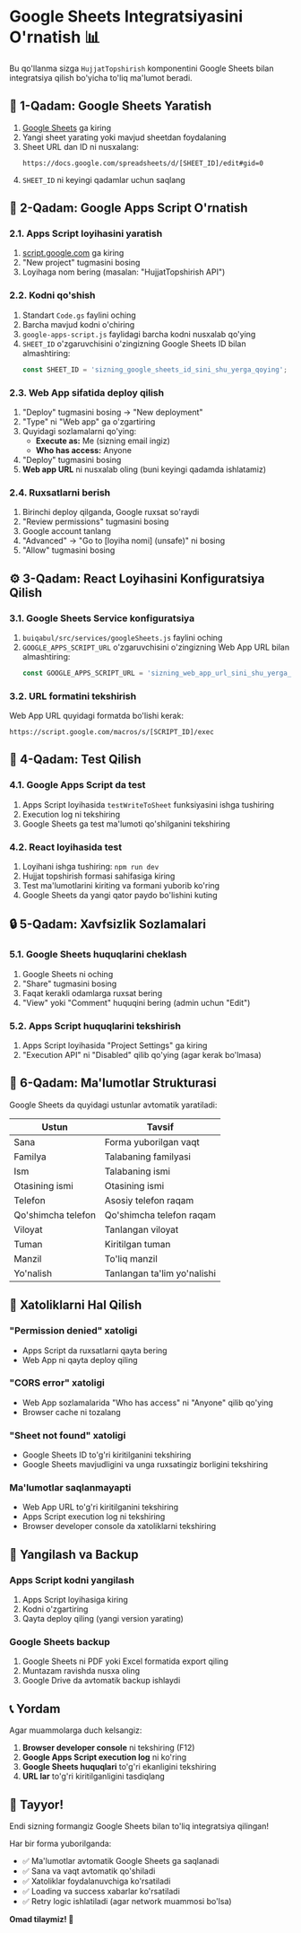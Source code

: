 # Google Sheets Integratsiyasini O'rnatish 📊

Bu qo'llanma sizga `HujjatTopshirish` komponentini Google Sheets bilan integratsiya qilish bo'yicha to'liq ma'lumot beradi.

## 🚀 1-Qadam: Google Sheets Yaratish

1. [Google Sheets](https://sheets.google.com) ga kiring
2. Yangi sheet yarating yoki mavjud sheetdan foydalaning
3. Sheet URL dan ID ni nusxalang:
   ```
   https://docs.google.com/spreadsheets/d/[SHEET_ID]/edit#gid=0
   ```
4. `SHEET_ID` ni keyingi qadamlar uchun saqlang

## 🔧 2-Qadam: Google Apps Script O'rnatish

### 2.1. Apps Script loyihasini yaratish
1. [script.google.com](https://script.google.com) ga kiring
2. "New project" tugmasini bosing
3. Loyihaga nom bering (masalan: "HujjatTopshirish API")

### 2.2. Kodni qo'shish
1. Standart `Code.gs` faylini oching
2. Barcha mavjud kodni o'chiring
3. `google-apps-script.js` faylidagi barcha kodni nusxalab qo'ying
4. `SHEET_ID` o'zgaruvchisini o'zingizning Google Sheets ID bilan almashtiring:
   ```javascript
   const SHEET_ID = 'sizning_google_sheets_id_sini_shu_yerga_qoying';
   ```

### 2.3. Web App sifatida deploy qilish
1. "Deploy" tugmasini bosing → "New deployment"
2. "Type" ni "Web app" ga o'zgartiring
3. Quyidagi sozlamalarni qo'ying:
   - **Execute as:** Me (sizning email ingiz)
   - **Who has access:** Anyone
4. "Deploy" tugmasini bosing
5. **Web app URL** ni nusxalab oling (buni keyingi qadamda ishlatamiz)

### 2.4. Ruxsatlarni berish
1. Birinchi deploy qilganda, Google ruxsat so'raydi
2. "Review permissions" tugmasini bosing
3. Google account tanlang
4. "Advanced" → "Go to [loyiha nomi] (unsafe)" ni bosing
5. "Allow" tugmasini bosing

## ⚙️ 3-Qadam: React Loyihasini Konfiguratsiya Qilish

### 3.1. Google Sheets Service konfiguratsiya
1. `buiqabul/src/services/googleSheets.js` faylini oching
2. `GOOGLE_APPS_SCRIPT_URL` o'zgaruvchisini o'zingizning Web App URL bilan almashtiring:
   ```javascript
   const GOOGLE_APPS_SCRIPT_URL = 'sizning_web_app_url_sini_shu_yerga_qoying';
   ```

### 3.2. URL formatini tekshirish
Web App URL quyidagi formatda bo'lishi kerak:
```
https://script.google.com/macros/s/[SCRIPT_ID]/exec
```

## 🧪 4-Qadam: Test Qilish

### 4.1. Google Apps Script da test
1. Apps Script loyihasida `testWriteToSheet` funksiyasini ishga tushiring
2. Execution log ni tekshiring
3. Google Sheets ga test ma'lumoti qo'shilganini tekshiring

### 4.2. React loyihasida test
1. Loyihani ishga tushiring: `npm run dev`
2. Hujjat topshirish formasi sahifasiga kiring
3. Test ma'lumotlarini kiriting va formani yuborib ko'ring
4. Google Sheets da yangi qator paydo bo'lishini kuting

## 🔒 5-Qadam: Xavfsizlik Sozlamalari

### 5.1. Google Sheets huquqlarini cheklash
1. Google Sheets ni oching
2. "Share" tugmasini bosing
3. Faqat kerakli odamlarga ruxsat bering
4. "View" yoki "Comment" huquqini bering (admin uchun "Edit")

### 5.2. Apps Script huquqlarini tekshirish
1. Apps Script loyihasida "Project Settings" ga kiring
2. "Execution API" ni "Disabled" qilib qo'ying (agar kerak bo'lmasa)

## 📝 6-Qadam: Ma'lumotlar Strukturasi

Google Sheets da quyidagi ustunlar avtomatik yaratiladi:

| Ustun | Tavsif |
|-------|--------|
| Sana | Forma yuborilgan vaqt |
| Familya | Talabaning familyasi |
| Ism | Talabaning ismi |
| Otasining ismi | Otasining ismi |
| Telefon | Asosiy telefon raqam |
| Qo'shimcha telefon | Qo'shimcha telefon raqam |
| Viloyat | Tanlangan viloyat |
| Tuman | Kiritilgan tuman |
| Manzil | To'liq manzil |
| Yo'nalish | Tanlangan ta'lim yo'nalishi |

## 🚨 Xatoliklarni Hal Qilish

### "Permission denied" xatoligi
- Apps Script da ruxsatlarni qayta bering
- Web App ni qayta deploy qiling

### "CORS error" xatoligi
- Web App sozlamalarida "Who has access" ni "Anyone" qilib qo'ying
- Browser cache ni tozalang

### "Sheet not found" xatoligi
- Google Sheets ID to'g'ri kiritilganini tekshiring
- Google Sheets mavjudligini va unga ruxsatingiz borligini tekshiring

### Ma'lumotlar saqlanmayapti
- Web App URL to'g'ri kiritilganini tekshiring
- Apps Script execution log ni tekshiring
- Browser developer console da xatoliklarni tekshiring

## 🔄 Yangilash va Backup

### Apps Script kodni yangilash
1. Apps Script loyihasiga kiring
2. Kodni o'zgartiring
3. Qayta deploy qiling (yangi version yarating)

### Google Sheets backup
1. Google Sheets ni PDF yoki Excel formatida export qiling
2. Muntazam ravishda nusxa oling
3. Google Drive da avtomatik backup ishlaydi

## 📞 Yordam

Agar muammolarga duch kelsangiz:

1. **Browser developer console** ni tekshiring (F12)
2. **Google Apps Script execution log** ni ko'ring
3. **Google Sheets huquqlari** to'g'ri ekanligini tekshiring
4. **URL lar** to'g'ri kiritilganligini tasdiqlang

## 🎉 Tayyor!

Endi sizning formangiz Google Sheets bilan to'liq integratsiya qilingan! 

Har bir forma yuborilganda:
- ✅ Ma'lumotlar avtomatik Google Sheets ga saqlanadi
- ✅ Sana va vaqt avtomatik qo'shiladi
- ✅ Xatoliklar foydalanuvchiga ko'rsatiladi
- ✅ Loading va success xabarlar ko'rsatiladi
- ✅ Retry logic ishlatiladi (agar network muammosi bo'lsa)

**Omad tilaymiz! 🚀** 